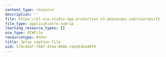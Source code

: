 ```yaml
---
content_type: resource
description: ''
file: https://ol-ocw-studio-app-production.s3.amazonaws.com/courses/15-031j-energy-decisions-markets-and-policies-spring-2012/570cde67f09741ea868bcbe261b440f9_m0eRTYvmRDg.srt
file_type: application/x-subrip
learning_resource_types: []
ocw_type: OCWFile
resourcetype: Other
title: 3play caption file
uid: 570cde67-f097-41ea-868b-cbe261b440f9
---
```

